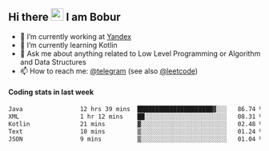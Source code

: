 ## Hi there <img src="https://media.giphy.com/media/hvRJCLFzcasrR4ia7z/giphy.gif" width="25px" height="25px"> I am Bobur

- 💼 I’m currently working at [Yandex](https://yandex.ru/)
- 🌱 I’m currently learning Kotlin
- 💬 Ask me about anything related to Low Level Programming or Algorithm and Data Structures
- 📫 How to reach me: [@telegram](https://t.me/octoant) (see also [@leetcode](https://leetcode.com/octoant/))    

#### Coding stats in last week

<!--START_SECTION:waka-->

```txt
Java                12 hrs 39 mins  █████████████████████▓░░░   86.74 %
XML                 1 hr 12 mins    ██░░░░░░░░░░░░░░░░░░░░░░░   08.31 %
Kotlin              21 mins         ▓░░░░░░░░░░░░░░░░░░░░░░░░   02.48 %
Text                10 mins         ▒░░░░░░░░░░░░░░░░░░░░░░░░   01.24 %
JSON                9 mins          ▒░░░░░░░░░░░░░░░░░░░░░░░░   01.04 %
```

<!--END_SECTION:waka-->
